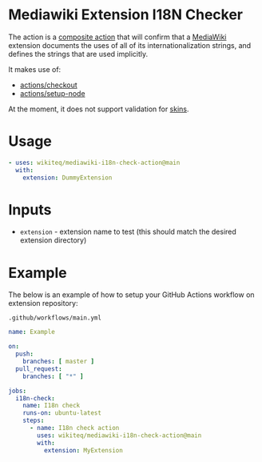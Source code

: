 # Mediawiki Extension I18N Checker

The action is a [composite action](https://docs.github.com/en/actions/creating-actions/creating-a-composite-action)
that will confirm that a [MediaWiki](https://mediawiki.org) extension documents
the uses of all of its internationalization strings, and defines the strings
that are used implicitly.

It makes use of:

* [actions/checkout](https://github.com/actions/checkout)
* [actions/setup-node](https://github.com/actions/setup-node)

At the moment, it does not support validation for [skins](https://www.mediawiki.org/wiki/Help:Skins).

# Usage

```yaml
- uses: wikiteq/mediawiki-i18n-check-action@main
  with:
    extension: DummyExtension
```

# Inputs

* `extension` - extension name to test (this should match the desired extension directory)

# Example

The below is an example of how to setup your GitHub Actions workflow on extension repository:

`.github/workflows/main.yml`

```yaml
name: Example

on:
  push:
    branches: [ master ]
  pull_request:
    branches: [ "*" ]

jobs:
  i18n-check:
    name: I18n check
    runs-on: ubuntu-latest
    steps:
      - name: I18n check action
        uses: wikiteq/mediawiki-i18n-check-action@main
        with:
          extension: MyExtension
```
